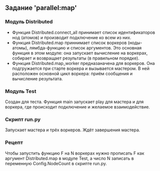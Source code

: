## Задание 'parallel:map'
### Модуль Distributed
* Функция Distributed.connect_all принимает список идентификаторов нод (атомов) и производит подключение ко всем из них.
* Функция Distributed.map приннимает список воркеров (ноды-атомы), лямбда-функцию и список аргументов. Это основная функция в этом модуле: она запускает вычисление на воркерах, собирает и возвращает результаты (в правильном порядке).
* Функция Distributed.map_worker предназаначена для воркеров. Она подгружается при старте воркера и вызывается мастером. В ней расположен основной цикл воркера: приём сообщения и вычисление результата.

### Модуль Test
Создан для теста. Функция main запускает play для мастера и для воркера, где происходит подключение и желаемое взаимодействие.

### Скрипт run.py
Запускает мастера и трёх воркеров. Ждёт завершения мастера.

### Рецепт
Чтобы запустить функцию F на N воркерах нужно прописать F как аргумент Distributed.map в модуле Test, а число N записать в переменную Config.NodeCount в скрипте run.py.
